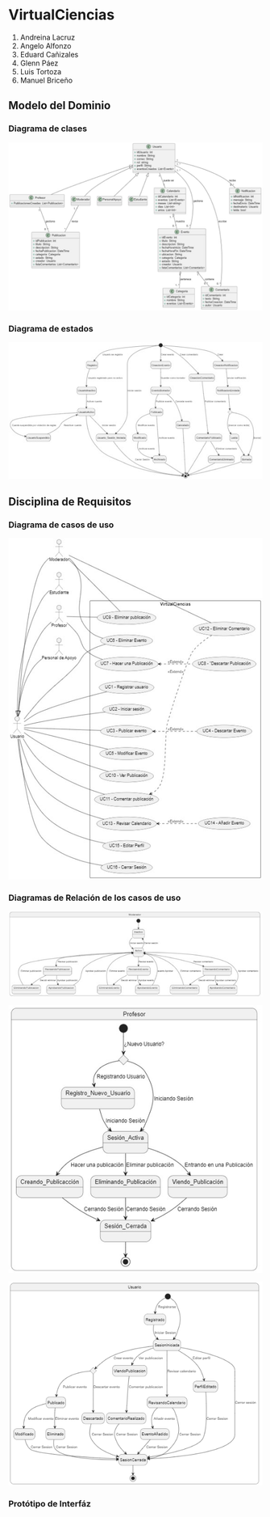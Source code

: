 # VirtualCiencias

1. Andreina Lacruz
2. Angelo Alfonzo
3. Eduard Cañizales
4. Glenn Páez
5. Luis Tortoza
6. Manuel Briceño

## Modelo del Dominio

### Diagrama de clases

![Diagrama de clases](https://github.com/Andreinalcm/Proyecto_de_inge_grupo4/blob/efe963cda857ce36b256a970acc26d69aeb11559/docs/scenariosView/ModeloDedominio/diagrama_de_clases.jpg)

### Diagrama de estados

![Diagrama de estados](https://github.com/Andreinalcm/Proyecto_de_inge_grupo4/blob/efe963cda857ce36b256a970acc26d69aeb11559/docs/scenariosView/ModeloDedominio/diagramaDeEstado.jpg)

## Disciplina de Requisitos

### Diagrama de casos de uso

![Relacion moderador](https://github.com/Andreinalcm/Proyecto_de_inge_grupo4/blob/efe963cda857ce36b256a970acc26d69aeb11559/docs/scenariosView/DisciplinaDeRequisitos/diagramaDeCasosDeUso.jpg)

### Diagramas de Relación de los casos de uso

![Relacion moderador](https://github.com/Andreinalcm/Proyecto_de_inge_grupo4/blob/efe963cda857ce36b256a970acc26d69aeb11559/docs/scenariosView/DisciplinaDeRequisitos/relacionModerador.jpg)

![Relacion profesor](https://github.com/Andreinalcm/Proyecto_de_inge_grupo4/blob/efe963cda857ce36b256a970acc26d69aeb11559/docs/scenariosView/DisciplinaDeRequisitos/relacionProfesor.jpg)

![Relacion usuario](https://github.com/Andreinalcm/Proyecto_de_inge_grupo4/blob/efe963cda857ce36b256a970acc26d69aeb11559/docs/scenariosView/DisciplinaDeRequisitos/relacionUsuario.png)

### Protótipo de Interfáz

